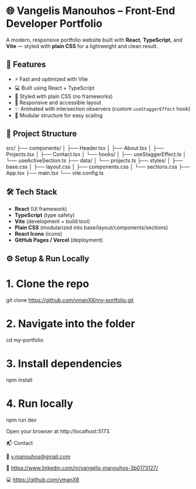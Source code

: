 # 🌐 Vangelis Manouhos – Front-End Developer Portfolio

A modern, responsive portfolio website built with **React**, **TypeScript**, and **Vite** — styled with **plain CSS** for a lightweight and clean result.

## 🧩 Features
- ⚡ Fast and optimized with Vite
- 💻 Built using React + TypeScript
- 🎨 Styled with plain CSS (no frameworks)
- 🧠 Responsive and accessible layout
- ✨ Animated with intersection observers (custom `useStaggerEffect` hook)
- 📂 Modular structure for easy scaling

## 📁 Project Structure
src/
├── components/
│ ├── Header.tsx
│ ├── About.tsx
│ ├── Projects.tsx
│ ├── Contact.tsx
│ └── hooks/
│ ├── useStaggerEffect.ts
│ └── useActiveSection.ts
├── data/
│ └── projects.ts
├── styles/
│ ├── base.css
│ ├── layout.css
│ ├── components.css
│ └── sections.css
├── App.tsx
├── main.tsx
└── vite.config.ts

## 🛠️ Tech Stack
- **React** (UI framework)
- **TypeScript** (type safety)
- **Vite** (development + build tool)
- **Plain CSS** (modularized into base/layout/components/sections)
- **React Icons** (icons)
- **GitHub Pages / Vercel** (deployment)

## ⚙️ Setup & Run Locally

# 1. Clone the repo
git clone https://github.com/vmanX8/my-portfolio.git

# 2. Navigate into the folder
cd my-portfolio

# 3. Install dependencies
npm install

# 4. Run locally
npm run dev

Open your browser at http://localhost:5173.


📬 Contact

📧 v.manouhos@gmail.com

🔗 https://www.linkedin.com/in/vangelis-manouhos-3b0173127/

💻 https://github.com/vmanX8